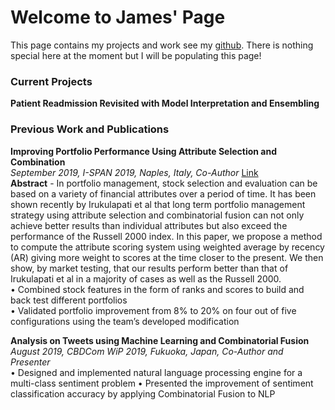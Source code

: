 # Welcome to James' Page
This page contains my projects and work see my [github](https://github.com/jho9). There is nothing special here at the moment but I will be populating this page!

### Current Projects
**Patient Readmission Revisited with Model Interpretation and Ensembling**


### Previous Work and Publications
**Improving Portfolio Performance Using Attribute Selection and Combination**	<br>
*September 2019, I-SPAN 2019, Naples, Italy, Co-Author* [Link](https://ieeexplore.ieee.org/document/8890520) <br>
**Abstract** - In portfolio management, stock selection and evaluation can be based on a variety of financial attributes over a period of time. It has been shown recently by Irukulapati et al that long term portfolio management strategy using attribute selection and combinatorial fusion can not only achieve better results than individual attributes but also exceed the performance of the Russell 2000 index. In this paper, we propose a method to compute the attribute scoring system using weighted average by recency (AR) giving more weight to scores at the time closer to the present. We then show, by market testing, that our results perform better than that of Irukulapati et al in a majority of cases as well as the Russell 2000.<br>
•	Combined stock features in the form of ranks and scores to build and back test different portfolios <br>
•	Validated portfolio improvement from 8% to 20% on four out of five configurations using the team’s developed modification <br>

**Analysis on Tweets using Machine Learning and Combinatorial Fusion**	<br>
*August 2019, CBDCom WiP 2019, Fukuoka, Japan, Co-Author and Presenter* <br>
•	Designed and implemented natural language processing engine for a multi-class sentiment problem 
•	Presented the improvement of sentiment classification accuracy by applying Combinatorial Fusion to NLP
